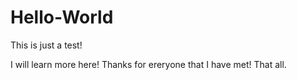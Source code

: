 # Hello-World
This is just a test!

I will learn more here!
Thanks for ereryone that I have met!
That all.
